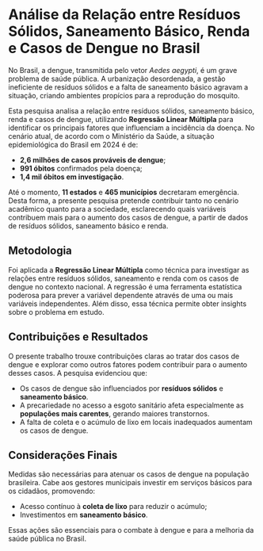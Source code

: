 <h1>Análise da Relação entre Resíduos Sólidos, Saneamento Básico, Renda e Casos de Dengue no Brasil</h1>

<p>No Brasil, a dengue, transmitida pelo vetor <em>Aedes aegypti</em>, é um grave problema de saúde pública. A urbanização desordenada, a gestão ineficiente de resíduos sólidos e a falta de saneamento básico agravam a situação, criando ambientes propícios para a reprodução do mosquito.</p>

<p>Esta pesquisa analisa a relação entre resíduos sólidos, saneamento básico, renda e casos de dengue, utilizando <strong>Regressão Linear Múltipla</strong> para identificar os principais fatores que influenciam a incidência da doença. No cenário atual, de acordo com o Ministério da Saúde, a situação epidemiológica do Brasil em 2024 é de:</p>

<ul>
    <li><strong>2,6 milhões de casos prováveis de dengue</strong>;</li>
    <li><strong>991 óbitos</strong> confirmados pela doença;</li>
    <li><strong>1,4 mil óbitos em investigação</strong>.</li>
</ul>

<p>Até o momento, <strong>11 estados</strong> e <strong>465 municípios</strong> decretaram emergência. Desta forma, a presente pesquisa pretende contribuir tanto no cenário acadêmico quanto para a sociedade, esclarecendo quais variáveis contribuem mais para o aumento dos casos de dengue, a partir de dados de resíduos sólidos, saneamento básico e renda.</p>

<h2>Metodologia</h2>

<p>Foi aplicada a <strong>Regressão Linear Múltipla</strong> como técnica para investigar as relações entre resíduos sólidos, saneamento e renda com os casos de dengue no contexto nacional. A regressão é uma ferramenta estatística poderosa para prever a variável dependente através de uma ou mais variáveis independentes. Além disso, essa técnica permite obter insights sobre o problema em estudo.</p>

<h2>Contribuições e Resultados</h2>

<p>O presente trabalho trouxe contribuições claras ao tratar dos casos de dengue e explorar como outros fatores podem contribuir para o aumento desses casos. A pesquisa evidenciou que:</p>

<ul>
    <li>Os casos de dengue são influenciados por <strong>resíduos sólidos</strong> e <strong>saneamento básico</strong>.</li>
    <li>A precariedade no acesso a esgoto sanitário afeta especialmente as <strong>populações mais carentes</strong>, gerando maiores transtornos.</li>
    <li>A falta de coleta e o acúmulo de lixo em locais inadequados aumentam os casos de dengue.</li>
</ul>

<h2>Considerações Finais</h2>

<p>Medidas são necessárias para atenuar os casos de dengue na população brasileira. Cabe aos gestores municipais investir em serviços básicos para os cidadãos, promovendo:</p>

<ul>
    <li>Acesso contínuo à <strong>coleta de lixo</strong> para reduzir o acúmulo;</li>
    <li>Investimentos em <strong>saneamento básico</strong>.</li>
</ul>

<p>Essas ações são essenciais para o combate à dengue e para a melhoria da saúde pública no Brasil.</p>


